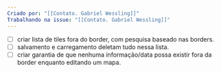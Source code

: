 ```yaml
---
Criado por: "[[Contato. Gabriel Wessling]]"
Trabalhando na issue: "[[Contato. Gabriel Wessling]]"
---
```

- [ ] criar lista de tiles fora do border, com pesquisa baseado nas borders.
- [ ] salvamento e carregamento deletam tudo nessa lista.
- [ ] criar garantia de que nenhuma informação/data possa existir fora da border enquanto editando um mapa.